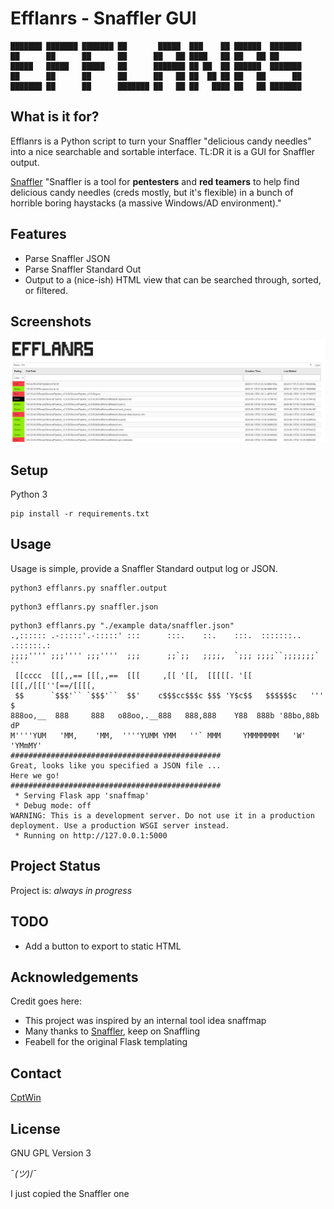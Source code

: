 # Efflanrs - Snaffler GUI
```
███████ ███████ ███████ ██       █████  ███    ██ ██████  ███████
██      ██      ██      ██      ██   ██ ████   ██ ██   ██ ██
█████   █████   █████   ██      ███████ ██ ██  ██ ██████  ███████
██      ██      ██      ██      ██   ██ ██  ██ ██ ██   ██      ██
███████ ██      ██      ███████ ██   ██ ██   ████ ██   ██ ███████
```

## What is it for?

Efflanrs is a Python script to turn your Snaffler "delicious candy needles" into a nice searchable and sortable interface.
TL:DR it is a GUI for Snaffler output.

[Snaffler](https://github.com/SnaffCon/Snaffler)
"Snaffler is a tool for **pentesters** and **red teamers** to help find delicious candy needles (creds mostly, but it's flexible) in a bunch of horrible boring haystacks (a massive Windows/AD environment)."

## Features
- Parse Snaffler JSON
- Parse Snaffler Standard Out
- Output to a (nice-ish) HTML view that can be searched through, sorted, or filtered.


## Screenshots
![Example Efflanrs screenshot](./EfflanrsExampleScreenshot.png)

## Setup

Python 3
```
pip install -r requirements.txt
```

## Usage

Usage is simple, provide a Snaffler Standard output log or JSON.

```
python3 efflanrs.py snaffler.output
```

```
python3 efflanrs.py snaffler.json
```

```
python3 efflanrs.py "./example data/snaffler.json"
.,:::::: .-:::::'.-:::::' :::      :::.    ::.    :::.  :::::::.. .::::::.:
;;;;'''' ;;;'''' ;;;''''  ;;;      ;;`;;   ;;;;,  `;;; ;;;;``;;;;;;;`    ``
 [[cccc  [[[,,== [[[,,==  [[[     ,[[ '[[,  [[[[[. '[[  [[[,/[[[''[==/[[[[,
 $$      `$$$'`` `$$$'``  $$'    c$$$cc$$$c $$$ 'Y$c$$   $$$$$$c   '''    $
888oo,__  888     888   o88oo,.__888   888,888    Y88  888b '88bo,88b    dP
M''''YUM   'MM,    'MM,  ''''YUMM YMM   ''` MMM     YMMMMMMM   'W'  'YMmMY'
###############################################
Great, looks like you specified a JSON file ...
Here we go!
###############################################
 * Serving Flask app 'snaffmap'
 * Debug mode: off
WARNING: This is a development server. Do not use it in a production deployment. Use a production WSGI server instead.
 * Running on http://127.0.0.1:5000
```

## Project Status
Project is: _always in progress_


## TODO

- Add a button to export to static HTML

## Acknowledgements
Credit goes here:
- This project was inspired by an internal tool idea snaffmap
- Many thanks to [Snaffler](https://github.com/SnaffCon/Snaffler), keep on Snaffling
- Feabell for the original Flask templating

## Contact

[CptWin](https://github.com/cptwin)

## License

GNU GPL Version 3

¯_(ツ)_/¯

I just copied the Snaffler one